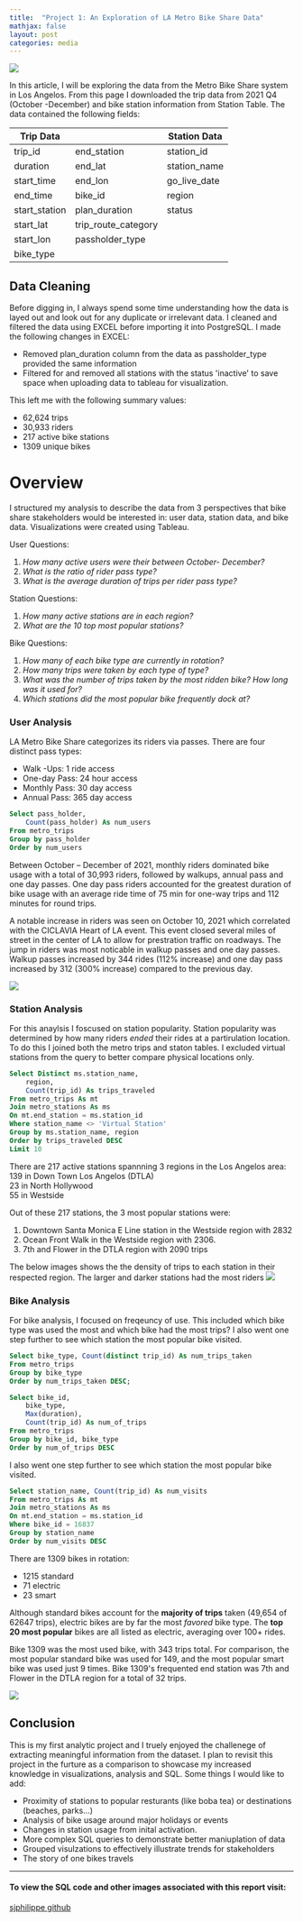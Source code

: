 ```yaml
---
title:  "Project 1: An Exploration of LA Metro Bike Share Data"
mathjax: false
layout: post
categories: media
---
```


![](/assets/img/logo.png)

In this article, I will be exploring the data from the Metro Bike Share system in Los Angelos. From this page I downloaded the trip data from 2021 Q4 (October -December) and bike station information from Station Table. The data contained the following fields: 


|Trip Data| | Station Data|
|---------|-|-------------|
|trip_id| end_station |station_id|
|duration|end_lat |station_name|
|start_time| end_lon|go_live_date|
|end_time| bike_id|region |
|start_station|plan_duration |status|
|start_lat|trip_route_category |
|start_lon|passholder_type |
|bike_type|

## Data Cleaning
Before digging in, I always spend some time understanding how the data is layed out and look out for any duplicate or irrelevant data. I cleaned and filtered the data using EXCEL before importing it into PostgreSQL. I made the following changes in EXCEL:
- Removed plan_duration column from the data as passholder_type provided the same information
- Filtered for and removed all stations with the status 'inactive' to save space when uploading data to tableau for visualization. 

This left me with the following summary values:

- 62,624 trips
- 30,933 riders
- 217 active bike stations
- 1309 unique bikes

# Overview
I structured my analysis to describe the data from 3 perspectives that bike share stakeholders would be interested in: user data, station data, and bike data. Visualizations were created using Tableau. 

User Questions:
1. *How many active users were their between October- December?*
2. *What is the ratio of rider pass type?*
3. *What is the average duration of trips per rider pass type?*

Station Questions:
1. *How many active stations are in each region?*
2. *What are the 10 top most popular stations?*

Bike Questions:  
1. *How many of each bike type are currently in rotation?*
2. *How many trips were taken by each type of type?*
3. *What was the number of trips taken by the most ridden bike?  How long was it used for?*
4. *Which stations did the most popular bike frequently dock at?* 

### User Analysis 

LA Metro Bike Share categorizes its riders via passes. There are four distinct pass types: 
- Walk -Ups: 1 ride access
- One-day Pass: 24 hour access
- Monthly Pass: 30 day access
- Annual Pass: 365 day access

```SQL
Select pass_holder, 
	Count(pass_holder) As num_users
From metro_trips
Group by pass_holder
Order by num_users
```
Between October – December of 2021, monthly riders dominated bike usage with a total of 30,993 riders, followed by walkups, annual pass and one day passes. One day pass riders accounted for the greatest duration of bike usage with an average ride time of 75 min for one-way trips and 112 minutes for round trips.

A notable increase in riders was seen on October 10, 2021 which correlated with the CICLAVIA Heart of LA event. This event closed several miles of street in the center of LA to allow for prestration traffic on roadways. The jump in riders was most noticable in walkup passes and one day passes. Walkup passes increased by 344 rides (112% increase) and one day pass increased by 312 (300% increase) compared to the previous day.

![](/assets/img/RiderDash.jpg)

### Station Analysis 

For this anaylsis I foscused on station popularity. Station popularity was determined by how many riders *ended* their rides at a partirulation location. To do this I joined both the metro trips and staton tables. I excluded virtual stations from the query to better compare physical locations only. 

```SQL
Select Distinct ms.station_name, 
	region, 
	Count(trip_id) As trips_traveled
From metro_trips As mt
Join metro_stations As ms
On mt.end_station = ms.station_id
Where station_name <> 'Virtual Station'
Group by ms.station_name, region
Order by trips_traveled DESC
Limit 10
```
There are 217 active stations spannning 3 regions in the Los Angelos area: <br/>
139 in Down Town Los Angelos (DTLA) <br/>
23 in North Hollywood <br/>
55 in Westside <br/>

Out of these 217 stations, the 3 most popular stations were: <br/>
1. Downtown Santa Monica E Line station in the Westside region with 2832 
2. Ocean Front Walk in the Westside region with 2306.
3. 7th and Flower in the DTLA region with 2090 trips 

The below images shows the the density of trips to each station in their respected region. The larger and darker stations had the most riders
![](/assets/img/StationRegion.jpg)


### Bike Analysis 
For bike analysis, I focused on freqeuncy of use. This included which bike type was used the most and which bike had the most trips? I also went one step further to see which station the most popular bike visited. 


```SQL
Select bike_type, Count(distinct trip_id) As num_trips_taken
From metro_trips
Group by bike_type
Order by num_trips_taken DESC;

Select bike_id, 
	bike_type, 
	Max(duration), 
	Count(trip_id) As num_of_trips
From metro_trips
Group by bike_id, bike_type
Order by num_of_trips DESC
```
I also went one step further to see which station the most popular bike visited. 

```SQL
Select station_name, Count(trip_id) As num_visits
From metro_trips As mt
Join metro_stations As ms
On mt.end_station = ms.station_id
Where bike_id = 16837
Group by station_name
Order by num_visits DESC
```
There are 1309 bikes in rotation: 
- 1215 standard
- 71 electric
- 23 smart


Although standard bikes account for the **majority of trips** taken (49,654 of 62647 trips), electric bikes are by far the most *favored* bike type. The **top 20 most popular** bikes are all listed as electric, averaging over 100+ rides.

Bike 1309 was the most used bike, with 343 trips total. For comparison, the most popular standard bike was used for 149, and the most popular smart bike was used just 9 times.
Bike 1309's frequented end station was 7th and Flower in the DTLA region for a total of 32 trips. 

![](/assets/img/BikesAna.png)

## Conclusion

This is my first analytic project and I truely enjoyed the challenege of extracting meaningful information from the dataset.  I plan to revisit this project in the furture as a comparison to showcase my increased knowledge in visualizations, analysis and SQL. Some things I would like to add:

- Proximity of stations to popular resturants (like boba tea) or destinations (beaches, parks...)
- Analysis of bike usage around major holidays or events 
- Changes in station usage from inital activation. 
- More complex SQL queries to demonstrate better maniuplation of data
- Grouped visulzations to effectively illustrate trends for stakeholders
- The story of one bikes travels

---

#### To view the SQL code and other images associated with this report visit:
[sjphilippe github](https://github.com/sjphilippe/Project1)


